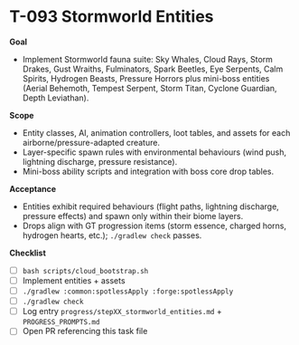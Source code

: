 # T-093 Stormworld Entities

**Goal**

- Implement Stormworld fauna suite: Sky Whales, Cloud Rays, Storm Drakes, Gust Wraiths, Fulminators, Spark Beetles, Eye Serpents, Calm Spirits, Hydrogen Beasts, Pressure Horrors plus mini-boss entities (Aerial Behemoth, Tempest Serpent, Storm Titan, Cyclone Guardian, Depth Leviathan).

**Scope**

- Entity classes, AI, animation controllers, loot tables, and assets for each airborne/pressure-adapted creature.
- Layer-specific spawn rules with environmental behaviours (wind push, lightning discharge, pressure resistance).
- Mini-boss ability scripts and integration with boss core drop tables.

**Acceptance**

- Entities exhibit required behaviours (flight paths, lightning discharge, pressure effects) and spawn only within their biome layers.
- Drops align with GT progression items (storm essence, charged horns, hydrogen hearts, etc.); `./gradlew check` passes.

**Checklist**

- [ ] `bash scripts/cloud_bootstrap.sh`
- [ ] Implement entities + assets
- [ ] `./gradlew :common:spotlessApply :forge:spotlessApply`
- [ ] `./gradlew check`
- [ ] Log entry `progress/stepXX_stormworld_entities.md` + `PROGRESS_PROMPTS.md`
- [ ] Open PR referencing this task file
